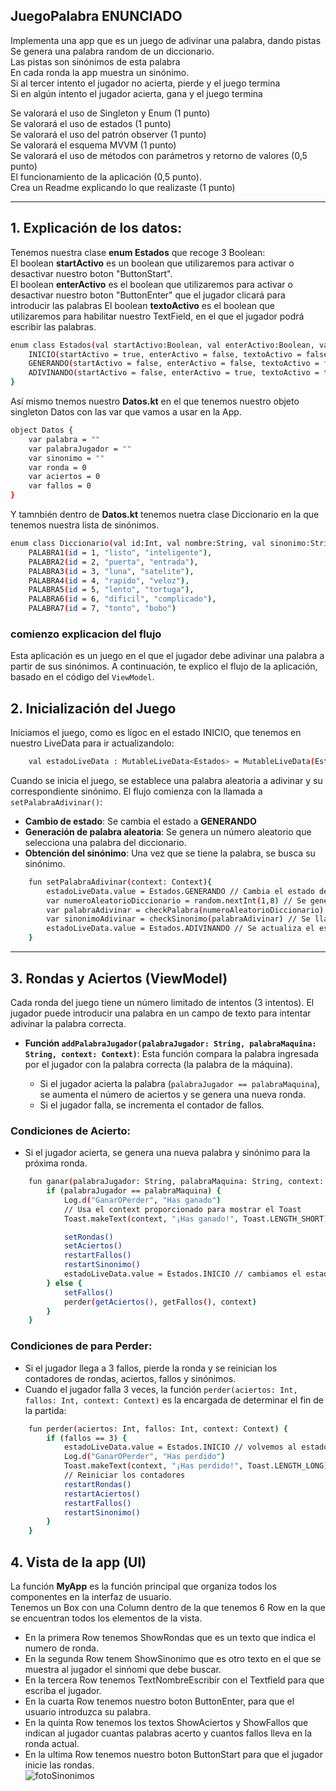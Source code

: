 ## JuegoPalabra ENUNCIADO

Implementa una app que es un juego de adivinar una palabra, dando pistas  
Se genera una palabra random de un diccionario.  
Las pistas son sinónimos de esta palabra  
En cada ronda la app muestra un sinónimo.  
Si al tercer intento el jugador no acierta, pierde y el juego termina  
Si en algún intento el jugador acierta, gana y el juego termina  

Se valorará el uso de Singleton y Enum (1 punto)  
Se valorará el uso de estados (1 punto)  
Se valorará el uso del patrón observer (1 punto)  
Se valorará el esquema MVVM (1 punto)  
Se valorará el uso de métodos con parámetros y retorno de valores (0,5 punto)  
El funcionamiento de la aplicación (0,5 punto).  
Crea un Readme explicando lo que realizaste (1 punto)  

-----------------------------------------------------
## 1. Explicación de los datos:  
Tenemos nuestra clase **enum Estados** que recoge 3 Boolean:  
El boolean **startActivo** es un boolean que utilizaremos para activar o desactivar nuestro boton "ButtonStart".  
El boolean **enterActivo** es el boolean que utilizaremos para activar o desactivar nuestro boton "ButtonEnter" que el jugador clicará para introducir las palabras
El boolean **textoActivo** es el boolean que utilizaremos para habilitar nuestro TextField, en el que el jugador podrá escribir las palabras.
```bash
enum class Estados(val startActivo:Boolean, val enterActivo:Boolean, val textoActivo:Boolean) {
    INICIO(startActivo = true, enterActivo = false, textoActivo = false), // estado inicial y entre rondas
    GENERANDO(startActivo = false, enterActivo = false, textoActivo = false), // estado para cuando se esten llevando las operacion de setPalabraAdivinar
    ADIVINANDO(startActivo = false, enterActivo = true, textoActivo = true) // estado en el que el jugador esta introduciendo su palabra
}
```
Así mismo tnemos nuestro **Datos.kt** en el que tenemos nuestro objeto singleton Datos con las var que vamos a usar en la App. 
```bash
object Datos {
    var palabra = ""
    var palabraJugador = ""
    var sinonimo = ""
    var ronda = 0
    var aciertos = 0
    var fallos = 0
}
```
Y tamnbién dentro de **Datos.kt** tenemos nuetra clase Diccionario en la que tenemos nuestra lista de sinónimos.
```bash
enum class Diccionario(val id:Int, val nombre:String, val sinonimo:String){
    PALABRA1(id = 1, "listo", "inteligente"),
    PALABRA2(id = 2, "puerta", "entrada"),
    PALABRA3(id = 3, "luna", "satelite"),
    PALABRA4(id = 4, "rapido", "veloz"),
    PALABRA5(id = 5, "lento", "tortuga"),
    PALABRA6(id = 6, "dificil", "complicado"),
    PALABRA7(id = 7, "tonto", "bobo")
```
### comienzo explicacion del flujo

Esta aplicación es un juego en el que el jugador debe adivinar una palabra a partir de sus sinónimos. A continuación, te explico el flujo de la aplicación, basado en el código del `ViewModel`.  

## 2. **Inicialización del Juego**  
Iniciamos el juego, como es lígoc en el estado INICIO, que tenemos en nuestro LiveData para ir actualizandolo:
```bash
    val estadoLiveData : MutableLiveData<Estados> = MutableLiveData(Estados.INICIO)
```
Cuando se inicia el juego, se establece una palabra aleatoria a adivinar y su correspondiente sinónimo. El flujo comienza con la llamada a `setPalabraAdivinar()`:  
- **Cambio de estado**: Se cambia el estado a **GENERANDO**
- **Generación de palabra aleatoria**: Se genera un número aleatorio que selecciona una palabra del diccionario.
- **Obtención del sinónimo**: Una vez que se tiene la palabra, se busca su sinónimo.
```bash
    fun setPalabraAdivinar(context: Context){
        estadoLiveData.value = Estados.GENERANDO // Cambia el estado del juego a GENERANDO
        var numeroAleatorioDiccionario = random.nextInt(1,8) // Se genera un número aleatorio entre 1 y 7 (inclusive)
        var palabraAdivinar = checkPalabra(numeroAleatorioDiccionario) // Se recoge el numero aleatorio en palabraAdivinar() y se emplea en checkPalabra para buscar en el diccionario la palabra.
        var sinonimoAdivinar = checkSinonimo(palabraAdivinar) // Se llama a la funcion checkSinonimo() para buscar la palabra sinonimo correspondiente
        estadoLiveData.value = Estados.ADIVINANDO // Se actualiza el estado a ADIVINANDO
    }
```
----------------------------------------------------
## 3. **Rondas y Aciertos (ViewModel)**

Cada ronda del juego tiene un número limitado de intentos (3 intentos). El jugador puede introducir una palabra en un campo de texto para intentar adivinar la palabra correcta.

- **Función `addPalabraJugador(palabraJugador: String, palabraMaquina: String, context: Context)`**: Esta función compara la palabra ingresada por el jugador con la palabra correcta (la palabra de la máquina).
  
  - Si el jugador acierta la palabra (`palabraJugador == palabraMaquina`), se aumenta el número de aciertos y se genera una nueva ronda.
  - Si el jugador falla, se incrementa el contador de fallos.
  
### Condiciones de Acierto:  
- Si el jugador acierta, se genera una nueva palabra y sinónimo para la próxima ronda.
```bash
    fun ganar(palabraJugador: String, palabraMaquina: String, context: Context) {
        if (palabraJugador == palabraMaquina) {
            Log.d("GanarOPerder", "Has ganado")
            // Usa el context proporcionado para mostrar el Toast
            Toast.makeText(context, "¡Has ganado!", Toast.LENGTH_SHORT).show() // mostramos toast informativo

            setRondas()
            setAciertos()
            restartFallos()
            restartSinonimo()
            estadoLiveData.value = Estados.INICIO // cambiamos el estado a inicio
        } else {
            setFallos()
            perder(getAciertos(), getFallos(), context)
        }
    }
```  
### Condiciones de para Perder:
- Si el jugador llega a 3 fallos, pierde la ronda y se reinician los contadores de rondas, aciertos, fallos y sinónimos. 
- Cuando el jugador falla 3 veces, la función `perder(aciertos: Int, fallos: Int, context: Context)` es la encargada de determinar el fin de la partida:  
```bash
    fun perder(aciertos: Int, fallos: Int, context: Context) {
        if (fallos == 3) {
            estadoLiveData.value = Estados.INICIO // volvemos al estado INICIO
            Log.d("GanarOPerder", "Has perdido")
            Toast.makeText(context, "¡Has perdido!", Toast.LENGTH_LONG).show() // Mostramos un toast informativo
            // Reiniciar los contadores
            restartRondas()
            restartAciertos()
            restartFallos()
            restartSinonimo()
        }
    }
```
## 4. **Vista de la app (UI)**  
La función **MyApp** es la función principal que organiza todos los componentes en la interfaz de usuario.  
Tenemos un Box con una Column dentro de la que tenemos 6 Row en la que se encuentran todos los elementos de la vista.  
- En la primera Row tenemos ShowRondas que es un texto que indica el numero de ronda.
- En la segunda Row tenem ShowSinonimo que es otro texto en el que se muestra al jugador el sinńomi que debe buscar.  
- En la tercera Row tenemos TextNombreEscribir con el Textfield para que escriba el jugador.  
- En la cuarta Row tenemos nuestro boton ButtonEnter, para que el usuario introduzca su palabra.  
- En la quinta Row tenemos los textos ShowAciertos y ShowFallos que indican al jugador cuantas palabras acerto y cuantos fallos lleva en la ronda actual.  
- En la ultima Row tenemos nuestro boton ButtonStart para que el jugador inicie las rondas.  
![fotoSinonimos](https://github.com/user-attachments/assets/f8044369-0e3b-4512-b5c2-2c44d0d4f9a2)











